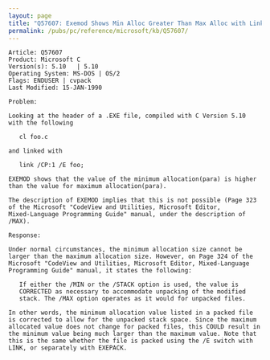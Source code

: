 ```yaml
---
layout: page
title: "Q57607: Exemod Shows Min Alloc Greater Than Max Alloc with Link /CP:1"
permalink: /pubs/pc/reference/microsoft/kb/Q57607/
---
```


	Article: Q57607
	Product: Microsoft C
	Version(s): 5.10   | 5.10
	Operating System: MS-DOS | OS/2
	Flags: ENDUSER | cvpack
	Last Modified: 15-JAN-1990
	
	Problem:
	
	Looking at the header of a .EXE file, compiled with C Version 5.10
	with the following
	
	   cl foo.c
	
	and linked with
	
	   link /CP:1 /E foo;
	
	EXEMOD shows that the value of the minimum allocation(para) is higher
	than the value for maximum allocation(para).
	
	The description of EXEMOD implies that this is not possible (Page 323
	of the Microsoft "CodeView and Utilities, Microsoft Editor,
	Mixed-Language Programming Guide" manual, under the description of
	/MAX).
	
	Response:
	
	Under normal circumstances, the minimum allocation size cannot be
	larger than the maximum allocation size. However, on Page 324 of the
	Microsoft "CodeView and Utilities, Microsoft Editor, Mixed-Language
	Programming Guide" manual, it states the following:
	
	   If either the /MIN or the /STACK option is used, the value is
	   CORRECTED as necessary to accommodate unpacking of the modified
	   stack. The /MAX option operates as it would for unpacked files.
	
	In other words, the minimum allocation value listed in a packed file
	is corrected to allow for the unpacked stack space. Since the maximum
	allocated value does not change for packed files, this COULD result in
	the minimum value being much larger than the maximum value. Note that
	this is the same whether the file is packed using the /E switch with
	LINK, or separately with EXEPACK.
